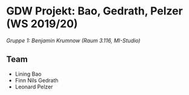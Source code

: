 # GDW Projekt: Bao, Gedrath, Pelzer (WS 2019/20)

*Gruppe 1: Benjamin Krumnow (Raum 3.116, MI-Studio)*

## Team
- Lining Bao
- Finn Nils Gedrath
- Leonard Pelzer
